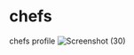 # chefs
 chefs profile
![Screenshot (30)](https://github.com/Krish4893/chefs/assets/153166445/8b5119c0-252c-44d4-ae5c-8fe2cfa26d6e)
